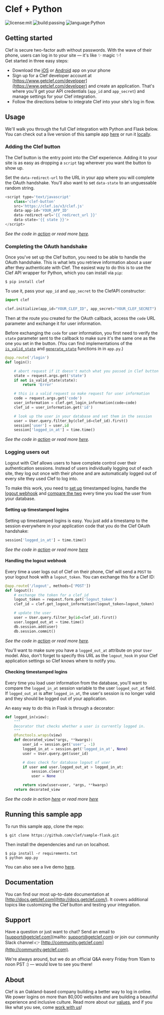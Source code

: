# Clef + Python
![license:mit](https://img.shields.io/badge/license-mit-blue.svg)
![build:passing](https://img.shields.io/travis/joyent/node/v0.6.svg)
![language:Python](https://img.shields.io/pypi/pyversions/Django.svg)         

## Getting started
Clef is secure two-factor auth without passwords. With the wave of their phone, users can log in to your site — it's like :sparkles: magic :sparkles:!   
Get started in three easy steps:
* Download the [iOS](https://itunes.apple.com/us/app/clef/id558706348) or [Android](https://play.google.com/store/apps/details?id=io.clef&hl=en) app on your phone 
* Sign up for a Clef developer account at [https://www.getclef.com/developer](https://www.getclef.com/developer) and create an application. That's where you'll get your API credentials (`app_id` and `app_secret`) and manage settings for your Clef integration.
* Follow the directions below to integrate Clef into your site's log in flow.        
## Usage
We'll walk you through the full Clef integration with Python and Flask below. You can check out a live version of this sample app [here](http://clef-flask.herokuapp.com/) or run it [locally](#running-this-sample-app).     

### Adding the Clef button

The Clef button is the entry point into the Clef experience. Adding it to your site is as easy as dropping a `script` tag wherever you want the button to show up.        

Set the `data-redirect-url` to the URL in your app where you will complete the OAuth handshake. You'll also want to set `data-state` to an unguessable random string.          

```javascript
<script type='text/javascript'
    class='clef-button'
    src='https://clef.io/v3/clef.js'
    data-app-id='YOUR_APP_ID'
    data-redirect-url='{{ redirect_url }}'
    data-state='{{ state }}'>
</script>
```
*See the code in [action](/templates/index.html) or read more [here](http://docs.getclef.com/v1.0/docs/adding-the-clef-button).*         

### Completing the OAuth handshake
Once you've set up the Clef button, you need to be able to handle the OAuth handshake. This is what lets you retrieve information about a user after they authenticate with Clef. The easiest way to do this is to use the Clef API wrapper for Python, which you can install via `pip`:

`$ pip install clef`

To use it, pass your `app_id` and `app_secret` to the ClefAPI constructor:           
```python
import clef

clef.initialize(app_id="YOUR_CLEF_ID", app_secret="YOUR_CLEF_SECRET")
```

Then at the route you created for the OAuth callback, access the `code` URL parameter and exchange it for user information. 

Before exchanging the `code` for user information, you first need to verify the `state` parameter sent to the callback to make sure it's the same one as the one you set in the button. (You can find implementations of the <code><a href="/app.py#L75-L80" target="_blank">is_valid_state</a></code> and <code><a href="/app.py#L82-L85" target="_blank">generate_state</a></code> functions in in `app.py`.) 

```python
@app.route('/login')
def login():

    # abort request if it doesn't match what you passed in Clef button
    state = request.args.get('state')
    if not is_valid_state(state):
        return 'Error'

    # this is a valid request so make request for user information
    code = request.args.get('code')
    user_information = clef.get_login_information(code=code)
    clef_id = user_information.get('id')

    # look up the user in your database and set them in the session
    user = User.query.filter_by(clef_id=clef_id).first()
    session['user'] = user.id
    session['logged_in_at'] = time.time()
```
*See the code in [action](/app.py#L97-L131) or read more [here](http://docs.getclef.com/v1.0/docs/authenticating-users).*             

### Logging users out 
Logout with Clef allows users to have complete control over their authentication sessions. Instead of users individually logging out of each site, they log out once with their phone and are automatically logged out of every site they used Clef to log into.

To make this work, you need to [set up](#setting-up-timestamped-logins) timestamped logins, handle the [logout webhook](#handling-the-logout-webhook) and [compare the two](#checking-timestamped-logins) every time you load the user from your database. 

#### Setting up timestamped logins
Setting up timestamped logins is easy. You just add a timestamp to the session everywhere in your application code that you do the Clef OAuth handshake:

```python
session['logged_in_at'] = time.time()
```

*See the code in [action](/app.py#L55-L73) or read more [here](http://docs.getclef.com/v1.0/docs/checking-timestamped-logins)*

#### Handling the logout webhook
Every time a user logs out of Clef on their phone, Clef will send a `POST` to your logout hook with a `logout_token`. You can exchange this for a Clef ID:

```python
@app.route('/logout', methods=['POST'])
def logout():    
    # exchange the token for a clef_id
    logout_token = request.form.get('logout_token')
    clef_id = clef.get_logout_information(logout_token=logout_token)

    # update the user
    user = User.query.filter_by(id=clef_id).first()
    user.logged_out_at = time.time()
    db.session.add(user)
    db.session.commit()
```
*See the code in [action](/app.py#L133-L157) or read more [here](http://docs.getclef.com/v1.0/docs/handling-the-logout-webhook).*          

You'll want to make sure you have a `logged_out_at` attribute on your `User` model. Also, don't forget to specify this URL as the `logout_hook` in your Clef application settings so Clef knows where to notify you.

#### Checking timestamped logins
Every time you load user information from the database, you'll want to compare the `logged_in_at` session variable to the user `logged_out_at` field. If `logged_out_at` is after `logged_in_at`, the user's session is no longer valid and they should be logged out of your application.

An easy way to do this in Flask is through a decorator: 
```python
def logged_in(view):
    """
    Decorator that checks whether a user is currently logged in.
    """
    @functools.wraps(view)
    def decorated_view(*args, **kwargs):
        user_id = session.get('user', -1)
        logged_in_at = session.get('logged_in_at', None)
        user = User.query.get(user_id)

        # does check for database logout of user
        if user and user.logged_out_at > logged_in_at:
            session.clear()
            user = None

        return view(user=user, *args, **kwargs)
    return decorated_view
```
*See the code in action [here](/app.py#L55-L73) or read more [here](http://docs.getclef.com/v1.0/docs/checking-timestamped-logins)*

## Running this sample app 
To run this sample app, clone the repo:

```
$ git clone https://github.com/clef/sample-flask.git
```

Then install the dependencies and run on localhost.
```
$ pip install -r requirements.txt
$ python app.py
```

You can also see a live demo [here](http://clef-flask.herokuapp.com/).

## Documentation
You can find our most up-to-date documentation at [http://docs.getclef.com](http://docs.getclef.com/). It covers additional topics like customizing the Clef button and testing your integration.

## Support
Have a question or just want to chat? Send an email to [support@getclef.com](mailto: support@getclef.com) or join our community Slack channel :point_right: [http://community.getclef.com](http://community.getclef.com).

We're always around, but we do an official Q&A every Friday from 10am to noon PST :) — would love to see you there! 

## About 
Clef is an Oakland-based company building a better way to log in online. We power logins on more than 80,000 websites and are building a beautiful experience and inclusive culture. Read more about our [values](https://getclef.com/values), and if you like what you see, come [work with us](https://getclef.com/jobs)!





